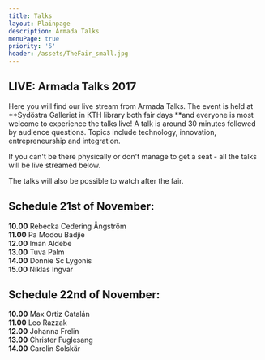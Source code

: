 ```yaml
---
title: Talks
layout: Plainpage
description: Armada Talks
menuPage: true
priority: '5'
header: /assets/TheFair_small.jpg
---
```

## LIVE: Armada Talks 2017

Here you will find our live stream from Armada Talks. The event is held at **Sydöstra Galleriet in KTH library both fair days **and everyone is most welcome to experience the talks live! A talk is around 30 minutes followed by audience questions. Topics include technology, innovation, entrepreneurship and integration.

If you can't be there physically or don't manage to get a seat - all the talks will be live streamed below. 

The talks will also be possible to watch after the fair.

## Schedule 21st of November:
**10.00** Rebecka Cedering Ångström\
**11.00** Pa Modou Badjie\
**12.00** Iman Aldebe\
**13.00** Tuva Palm\
**14.00** Donnie Sc Lygonis\
**15.00** Niklas Ingvar

## Schedule 22nd of November:
**10.00** Max Ortiz Catalán\
**11.00** Leo Razzak\
**12.00** Johanna Frelin\
**13.00** Christer Fuglesang\
**14.00** Carolin Solskär
